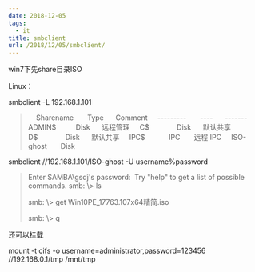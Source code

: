 ```yaml
---
date: 2018-12-05
tags:
  - it
title: smbclient
url: /2018/12/05/smbclient/
---
```




win7下先share目录ISO



Linux：

smbclient -L 192.168.1.101



> 
>     Sharename       Type      Comment
>     \-\-\-\-\-\-\-\--       \-\-\--      \-\-\-\-\-\--
>     ADMIN\$          Disk      远程管理
>     C\$              Disk      默认共享
>     D\$              Disk      默认共享
>     IPC\$            IPC       远程 IPC
>     ISO-ghost       Disk      




smbclient //192.168.1.101/ISO-ghost -U username%password

> Enter SAMBA\\gsdj\'s password: 
> Try \"help\" to get a list of possible commands.
> smb: \\\> ls
> 
> smb: \\\> get Win10PE_17763.107x64精简.iso
> 
>
> smb: \\\> q

还可以挂载 

mount -t cifs -o username=administrator,password=123456
//192.168.0.1/tmp /mnt/tmp 
